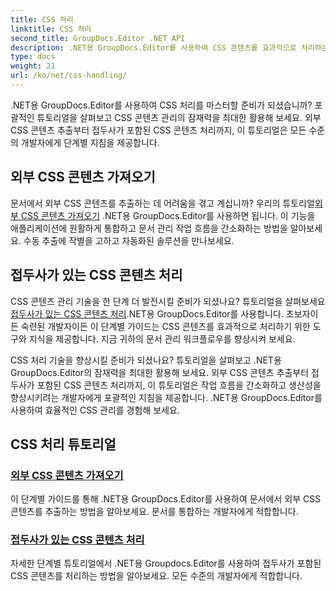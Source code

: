 ```yaml
---
title: CSS 처리
linktitle: CSS 처리
second_title: GroupDocs.Editor .NET API
description: .NET용 GroupDocs.Editor를 사용하여 CSS 콘텐츠를 효과적으로 처리하는 방법을 알아보세요. 외부 CSS 콘텐츠를 추출하고 접두사가 포함된 CSS 콘텐츠를 손쉽게 처리하세요.
type: docs
weight: 21
url: /ko/net/css-handling/
---
```


.NET용 GroupDocs.Editor를 사용하여 CSS 처리를 마스터할 준비가 되셨습니까? 포괄적인 튜토리얼을 살펴보고 CSS 콘텐츠 관리의 잠재력을 최대한 활용해 보세요. 외부 CSS 콘텐츠 추출부터 접두사가 포함된 CSS 콘텐츠 처리까지, 이 튜토리얼은 모든 수준의 개발자에게 단계별 지침을 제공합니다.

## 외부 CSS 콘텐츠 가져오기

 문서에서 외부 CSS 콘텐츠를 추출하는 데 어려움을 겪고 계십니까? 우리의 튜토리얼[외부 CSS 콘텐츠 가져오기](./get-external-css-content/) .NET용 GroupDocs.Editor를 사용하면 됩니다. 이 기능을 애플리케이션에 원활하게 통합하고 문서 관리 작업 흐름을 간소화하는 방법을 알아보세요. 수동 추출에 작별을 고하고 자동화된 솔루션을 만나보세요.

## 접두사가 있는 CSS 콘텐츠 처리

 CSS 콘텐츠 관리 기술을 한 단계 더 발전시킬 준비가 되셨나요? 튜토리얼을 살펴보세요[접두사가 있는 CSS 콘텐츠 처리](./handle-css-content-with-prefix/).NET용 GroupDocs.Editor를 사용합니다. 초보자이든 숙련된 개발자이든 이 단계별 가이드는 CSS 콘텐츠를 효과적으로 처리하기 위한 도구와 지식을 제공합니다. 지금 귀하의 문서 관리 워크플로우를 향상시켜 보세요.

CSS 처리 기술을 향상시킬 준비가 되셨나요? 튜토리얼을 살펴보고 .NET용 GroupDocs.Editor의 잠재력을 최대한 활용해 보세요. 외부 CSS 콘텐츠 추출부터 접두사가 포함된 CSS 콘텐츠 처리까지, 이 튜토리얼은 작업 흐름을 간소화하고 생산성을 향상시키려는 개발자에게 포괄적인 지침을 제공합니다. .NET용 GroupDocs.Editor를 사용하여 효율적인 CSS 관리를 경험해 보세요. 
## CSS 처리 튜토리얼
### [외부 CSS 콘텐츠 가져오기](./get-external-css-content/)
이 단계별 가이드를 통해 .NET용 GroupDocs.Editor를 사용하여 문서에서 외부 CSS 콘텐츠를 추출하는 방법을 알아보세요. 문서를 통합하는 개발자에게 적합합니다.
### [접두사가 있는 CSS 콘텐츠 처리](./handle-css-content-with-prefix/)
자세한 단계별 튜토리얼에서 .NET용 Groupdocs.Editor를 사용하여 접두사가 포함된 CSS 콘텐츠를 처리하는 방법을 알아보세요. 모든 수준의 개발자에게 적합합니다.